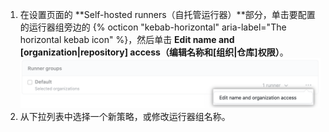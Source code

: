1. 在设置页面的 **Self-hosted runners（自托管运行器）**部分，单击要配置的运行器组旁边的 {% octicon "kebab-horizontal" aria-label="The horizontal kebab icon" %}，然后单击 **Edit name and [organization|repository] access（编辑名称和[组织|仓库]权限）**。 ![管理仓库权限](/assets/images/help/settings/actions-runner-manage-permissions.png)
1. 从下拉列表中选择一个新策略，或修改运行器组名称。
